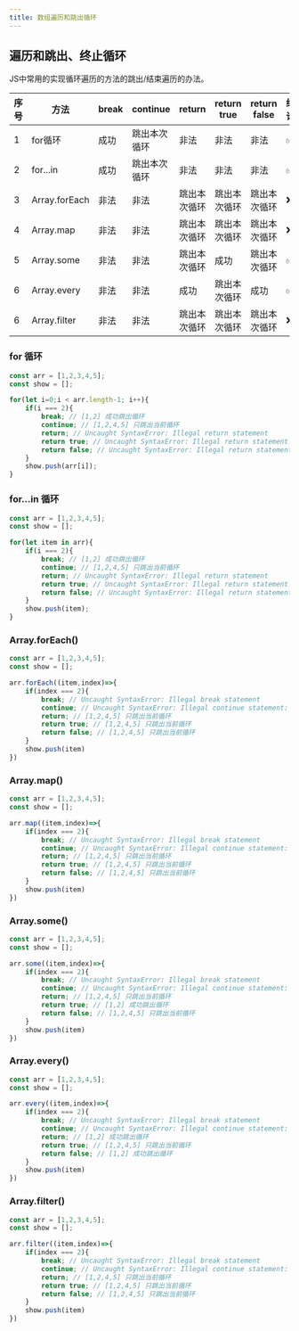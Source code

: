 ```yaml
---
title: 数组遍历和跳出循环
---
```


## 遍历和跳出、终止循环

JS中常用的实现循环遍历的方法的跳出/结束遍历的办法。

|  序号   | 方法  |  break   | continue  |  return   | return true  | return false | 结论 |
|  ----  | ----  |  ----  | ----  |  ----  | ----  | ----  | ----  |
| 1  | for循环 |  成功  | 跳出本次循环 |  非法  | 非法 | 非法 | ✅ |
| 2  | for...in |  成功  | 跳出本次循环 |  非法  | 非法 | 非法 | ✅ |
| 3  | Array.forEach |  非法  | 非法 |  跳出本次循环  | 跳出本次循环 | 跳出本次循环 | ❌ |
| 4  | Array.map |  非法  | 非法 |  跳出本次循环  | 跳出本次循环 | 跳出本次循环 | ❌ |
| 5  | Array.some |  非法  | 非法 |  跳出本次循环  | 成功 | 跳出本次循环 | ✅ |
| 6  | Array.every |  非法  | 非法 |  成功  | 跳出本次循环 | 成功 | ✅ |
| 6  | Array.filter |  非法  | 非法 |  跳出本次循环  | 跳出本次循环 | 跳出本次循环 | ❌ |

### for 循环

```js
const arr = [1,2,3,4,5];
const show = [];

for(let i=0;i < arr.length-1; i++){
    if(i === 2){
        break; // [1,2] 成功跳出循环
        continue; // [1,2,4,5] 只跳出当前循环
        return; // Uncaught SyntaxError: Illegal return statement
        return true; // Uncaught SyntaxError: Illegal return statement
        return false; // Uncaught SyntaxError: Illegal return statement
    }
    show.push(arr[i]);
}
```

### for...in 循环

```js
const arr = [1,2,3,4,5];
const show = [];

for(let item in arr){
    if(i === 2){
        break; // [1,2] 成功跳出循环
        continue; // [1,2,4,5] 只跳出当前循环
        return; // Uncaught SyntaxError: Illegal return statement
        return true; // Uncaught SyntaxError: Illegal return statement
        return false; // Uncaught SyntaxError: Illegal return statement
    }
    show.push(item);
}
```

### Array.forEach()

```js
const arr = [1,2,3,4,5];
const show = [];

arr.forEach((item,index)=>{
    if(index === 2){
        break; // Uncaught SyntaxError: Illegal break statement
        continue; // Uncaught SyntaxError: Illegal continue statement: no surrounding iteration statement
        return; // [1,2,4,5] 只跳出当前循环
        return true; // [1,2,4,5] 只跳出当前循环
        return false; // [1,2,4,5] 只跳出当前循环
    }
    show.push(item)
})
```

### Array.map()

```js
const arr = [1,2,3,4,5];
const show = [];

arr.map((item,index)=>{
    if(index === 2){
        break; // Uncaught SyntaxError: Illegal break statement
        continue; // Uncaught SyntaxError: Illegal continue statement: no surrounding iteration statement
        return; // [1,2,4,5] 只跳出当前循环
        return true; // [1,2,4,5] 只跳出当前循环
        return false; // [1,2,4,5] 只跳出当前循环
    }
    show.push(item)
})
```

### Array.some()

```js
const arr = [1,2,3,4,5];
const show = [];

arr.some((item,index)=>{
    if(index === 2){
        break; // Uncaught SyntaxError: Illegal break statement
        continue; // Uncaught SyntaxError: Illegal continue statement: no surrounding iteration statement
        return; // [1,2,4,5] 只跳出当前循环
        return true; // [1,2] 成功跳出循环
        return false; // [1,2,4,5] 只跳出当前循环
    }
    show.push(item)
})
```

### Array.every()

```js
const arr = [1,2,3,4,5];
const show = [];

arr.every((item,index)=>{
    if(index === 2){
        break; // Uncaught SyntaxError: Illegal break statement
        continue; // Uncaught SyntaxError: Illegal continue statement: no surrounding iteration statement
        return; // [1,2] 成功跳出循环
        return true; // [1,2,4,5] 只跳出当前循环
        return false; // [1,2] 成功跳出循环
    }
    show.push(item)
})
```

### Array.filter()

```js
const arr = [1,2,3,4,5];
const show = [];

arr.filter((item,index)=>{
    if(index === 2){
        break; // Uncaught SyntaxError: Illegal break statement
        continue; // Uncaught SyntaxError: Illegal continue statement: no surrounding iteration statement
        return; // [1,2,4,5] 只跳出当前循环
        return true; // [1,2,4,5] 只跳出当前循环
        return false; // [1,2,4,5] 只跳出当前循环
    }
    show.push(item)
})
```